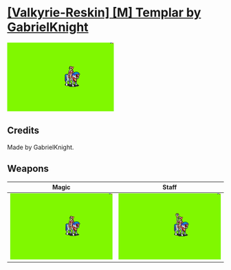 # [\[Valkyrie-Reskin\] \[M\] Templar by GabrielKnight](./)

<img src="./6.%20Magic/Magic_000.png" alt="[Valkyrie-Reskin] [M] Templar by GabrielKnight standing" />

## Credits

Made by GabrielKnight.

## Weapons


|Magic |Staff |
|  :---: | :---: |
| <img alt="Magic animation" src="./6.%20Magic/Magic.gif" /> | <img alt="Staff animation" src="./7.%20Staff/Staff.gif" /> |
